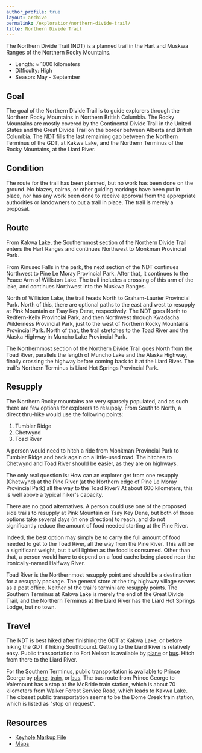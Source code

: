 ```yaml
---
author_profile: true
layout: archive
permalink: /exploration/northern-divide-trail/
title: Northern Divide Trail
---
```

The Northern Divide Trail (NDT) is a planned trail in the Hart and Muskwa Ranges of the Northern Rocky Mountains.

- Length: ≈ 1000 kilometers
- Difficulty: High
- Season: May - September

## Goal

The goal of the Northern Divide Trail is to guide explorers through the Northern Rocky Mountains in Northern British Columbia. The Rocky Mountains are mostly covered by the Continental Divide Trail in the United States and the Great Divide Trail on the border between Alberta and British Columbia. The NDT fills the last remaining gap between the Northern Terminus of the GDT, at Kakwa Lake, and the Northern Terminus of the Rocky Mountains, at the Liard River.

## Condition

The route for the trail has been planned, but no work has been done on the ground. No blazes, cairns, or other guiding markings have been put in place, nor has any work been done to receive approval from the appropriate authorities or landowners to put a trail in place. The trail is merely a proposal.

## Route

From Kakwa Lake, the Southernmost section of the Northern Divide Trail enters the Hart Ranges and continues Northwest to Monkman Provincial Park.

From Kinuseo Falls in the park, the next section of the NDT continues Northwest to Pine Le Moray Provincial Park. After that, it continues to the Peace Arm of Williston Lake. The trail includes a crossing of this arm of the lake, and continues Northwest into the Muskwa Ranges.

North of Williston Lake, the trail heads North to Graham-Laurier Provincial Park. North of this, there are optional paths to the east and west to resupply at Pink Mountain or Tsay Key Dene, respectively. The NDT goes North to Redfern-Kelly Provincial Park, and then Northwest through Kwadacha Wilderness Provincial Park, just to the west of Northern Rocky Mountains Provincial Park. North of that, the trail stretches to the Toad River and the Alaska Highway in Muncho Lake Provincial Park.

The Northernmost section of the Northern Divide Trail goes North from the Toad River, parallels the length of Muncho Lake and the Alaska Highway, finally crossing the highway before coming back to it at the Liard River. The trail's Northern Terminus is Liard Hot Springs Provincial Park.

## Resupply

The Northern Rocky mountains are very sparsely populated, and as such there are few options for explorers to resupply. From South to North, a direct thru-hike would use the following points:
1. Tumbler Ridge
2. Chetwynd
3. Toad River

A person would need to hitch a ride from Monkman Provincial Park to Tumbler Ridge and back again on a little-used road. The hitches to Chetwynd and Toad River should be easier, as they are on highways.

The only real question is: How can an explorer get from one resupply (Chetwynd) at the Pine River (at the Northern edge of Pine Le Moray Provincial Park) all the way to the Toad River? At about 600 kilometers, this is well above a typical hiker's capacity.

There are no good alternatives. A person could use one of the proposed side trails to resupply at Pink Mountain or Tsay Key Dene, but both of those options take several days (in one direction) to reach, and do not significantly reduce the amount of food needed starting at the Pine River.

Indeed, the best option may simply be to carry the full amount of food needed to get to the Toad River, all the way from the Pine River. This will be a significant weight, but it will lighten as the food is consumed. Other than that, a person would have to depend on a food cache being placed near the ironically-named Halfway River.

Toad River is the Northernmost resupply point and should be a destination for a resupply package. The general store at the tiny highway village serves as a post office. Neither of the trail's termini are resupply points. The Southern Terminus at Kakwa Lake is merely the end of the Great Divide Trail, and the Northern Terminus at the Liard River has the Liard Hot Springs Lodge, but no town. 

## Travel

The NDT is best hiked after finishing the GDT at Kakwa Lake, or before hiking the GDT if hiking Southbound. Getting to the Liard River is relatively easy. Public transportation to Fort Nelson is available by [plane][yye] or [bus][bcbus]. Hitch from there to the Liard River.

For the Southern Terminus, public transportation is available to Prince George by [plane][yxs], [train][via-rail], or [bus][bcbus]. The bus route from Prince George to Valemount has a stop at the McBride train station, which is about 70 kilometers from Walker Forest Service Road, which leads to Kakwa Lake. The closest public transportation seems to be the Dome Creek train station, which is listed as "stop on request".

## Resources

- [Keyhole Markup File][kmz]
- [Maps][maps]

[bcbus]: https://bcbus.ca/
[kmz]: /assets/resources/exploration/northern-divide-trail/northern-divide-trail.kmz
[maps]: https://drive.google.com/file/d/1HZ22aDmKtbBGO8tlPyoCf9G2K0gdD6KS/
[via-rail]: https://www.viarail.ca/
[yye]: https://en.wikipedia.org/wiki/Fort_Nelson_Airport
[yxs]: https://en.wikipedia.org/wiki/Prince_George_Airport
